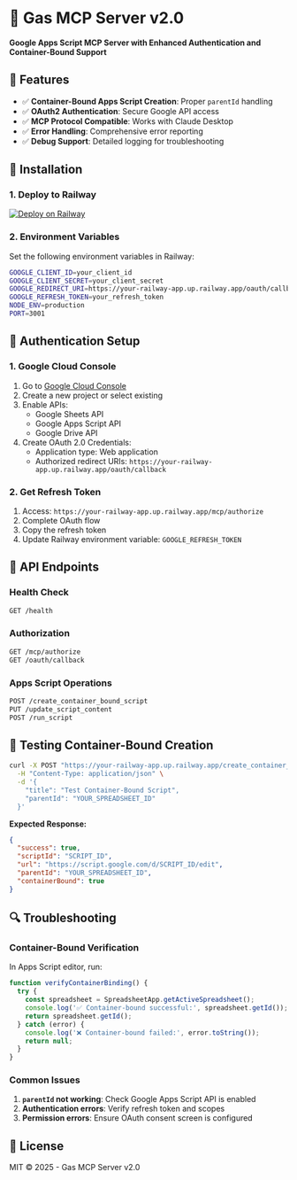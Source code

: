 # 🚀 Gas MCP Server v2.0

**Google Apps Script MCP Server with Enhanced Authentication and Container-Bound Support**

## 🎯 Features

- ✅ **Container-Bound Apps Script Creation**: Proper `parentId` handling
- ✅ **OAuth2 Authentication**: Secure Google API access
- ✅ **MCP Protocol Compatible**: Works with Claude Desktop
- ✅ **Error Handling**: Comprehensive error reporting
- ✅ **Debug Support**: Detailed logging for troubleshooting

## 🔧 Installation

### 1. Deploy to Railway

[![Deploy on Railway](https://railway.app/button.svg)](https://railway.app/new/template?template=https%3A%2F%2Fgithub.com%2Foverdozer1124%2Fgas-mcp-server-v2)

### 2. Environment Variables

Set the following environment variables in Railway:

```bash
GOOGLE_CLIENT_ID=your_client_id
GOOGLE_CLIENT_SECRET=your_client_secret
GOOGLE_REDIRECT_URI=https://your-railway-app.up.railway.app/oauth/callback
GOOGLE_REFRESH_TOKEN=your_refresh_token
NODE_ENV=production
PORT=3001
```

## 🔑 Authentication Setup

### 1. Google Cloud Console

1. Go to [Google Cloud Console](https://console.cloud.google.com/)
2. Create a new project or select existing
3. Enable APIs:
   - Google Sheets API
   - Google Apps Script API
   - Google Drive API
4. Create OAuth 2.0 Credentials:
   - Application type: Web application
   - Authorized redirect URIs: `https://your-railway-app.up.railway.app/oauth/callback`

### 2. Get Refresh Token

1. Access: `https://your-railway-app.up.railway.app/mcp/authorize`
2. Complete OAuth flow
3. Copy the refresh token
4. Update Railway environment variable: `GOOGLE_REFRESH_TOKEN`

## 🚀 API Endpoints

### Health Check
```bash
GET /health
```

### Authorization
```bash
GET /mcp/authorize
GET /oauth/callback
```

### Apps Script Operations
```bash
POST /create_container_bound_script
PUT /update_script_content
POST /run_script
```

## 🧪 Testing Container-Bound Creation

```bash
curl -X POST "https://your-railway-app.up.railway.app/create_container_bound_script" \
  -H "Content-Type: application/json" \
  -d '{
    "title": "Test Container-Bound Script",
    "parentId": "YOUR_SPREADSHEET_ID"
  }'
```

**Expected Response:**
```json
{
  "success": true,
  "scriptId": "SCRIPT_ID",
  "url": "https://script.google.com/d/SCRIPT_ID/edit",
  "parentId": "YOUR_SPREADSHEET_ID",
  "containerBound": true
}
```

## 🔍 Troubleshooting

### Container-Bound Verification

In Apps Script editor, run:
```javascript
function verifyContainerBinding() {
  try {
    const spreadsheet = SpreadsheetApp.getActiveSpreadsheet();
    console.log('✅ Container-bound successful:', spreadsheet.getId());
    return spreadsheet.getId();
  } catch (error) {
    console.log('❌ Container-bound failed:', error.toString());
    return null;
  }
}
```

### Common Issues

1. **`parentId` not working**: Check Google Apps Script API is enabled
2. **Authentication errors**: Verify refresh token and scopes
3. **Permission errors**: Ensure OAuth consent screen is configured

## 📝 License

MIT © 2025 - Gas MCP Server v2.0
